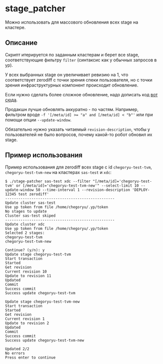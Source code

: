 # stage_patcher

Можно использовать для массового обновления всех stage на кластере.

## Описание

Скрипт итерируется по заданным кластерам и берет все stage, соответствующие фильтру `filter` (синтаксис как у обычных запросов в yp).

У всех выбранных stage он увеличивает ревизию на 1, что соответствует zerodiff с точки зрения спеки пользователя, но с точки зрения инфраструктурных компонент происходит обновление.

Если нужно сделать более сложное обновление, надо дописать код [вот сюда](https://a.yandex-team.ru/arc/trunk/arcadia/infra/deploy/dri/stage_patcher/__main__.py?rev=6015579#L108-111).

Продакшн лучше обновлять аккуратно - по частям. Например, фильтром вроде `-f '[/meta/id] >= "a" and [/meta/id] < "b"'` или при помощи опции `--update-window`.

Обязательно нужно указать читаемый `revision-description`, чтобы у пользователей не было вопросов, почему какой-то робот обновил их stage.

## Пример использования

Пример использования для zerodiff всех stage с id `chegoryu-test-tvm`, `chegoryu-test-tvm-new` на кластерах `sas-test` и `xdc`:

```
$ ./stage-patcher sas-test xdc --filter "[/meta/id]='chegoryu-test-tvm' or [/meta/id]='chegoryu-test-tvm-new'" --select-limit 10 --update-window 50 --time-interval 1 --revision-description 'DEPLOY-12345 test zerodiff'
--------------------------------------------------
Update cluster sas-test
Use yp token from file /home/chegoryu/.yp/token
No stages to update
Cluster sas-test skiped
--------------------------------------------------
Update cluster xdc
Use yp token from file /home/chegoryu/.yp/token
Selected 2 stages:
chegoryu-test-tvm
chegoryu-test-tvm-new

Continue? (y/n): y
Update stage chegoryu-test-tvm
Start transaction
Started
Get revision
Current revision 10
Update to revision 11
Updated
Commit
Success commit
Success update chegoryu-test-tvm

Update stage chegoryu-test-tvm-new
Start transaction
Started
Get revision
Current revision 1
Update to revision 2
Updated
Commit
Success commit
Success update chegoryu-test-tvm-new

Updated 2/2
No errors
Press enter to continue
```
